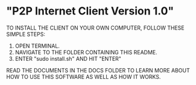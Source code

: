 "P2P Internet Client Version 1.0"
=================================

TO INSTALL THE CLIENT ON YOUR OWN COMPUTER, FOLLOW
THESE SIMPLE STEPS:

1. OPEN TERMINAL.
2. NAVIGATE TO THE FOLDER CONTAINING THIS README.
3. ENTER "sudo install.sh" AND HIT "ENTER"

READ THE DOCUMENTS IN THE DOCS FOLDER TO LEARN MORE
ABOUT HOW TO USE THIS SOFTWARE AS WELL AS HOW IT WORKS.
